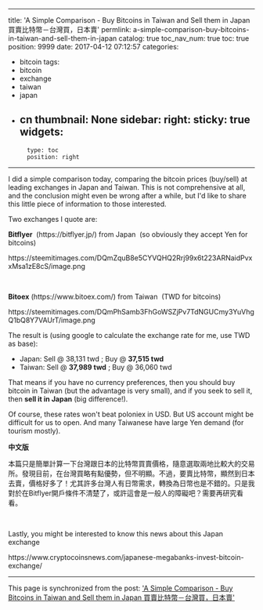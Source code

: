 
---
title: 'A Simple Comparison - Buy Bitcoins in Taiwan and Sell them in Japan  買賣比特幣－台灣買，日本賣'
permlink: a-simple-comparison-buy-bitcoins-in-taiwan-and-sell-them-in-japan
catalog: true
toc_nav_num: true
toc: true
position: 9999
date: 2017-04-12 07:12:57
categories:
- bitcoin
tags:
- bitcoin
- exchange
- taiwan
- japan
- cn
thumbnail: None
sidebar:
    right:
        sticky: true
widgets:
    -
        type: toc
        position: right
---


<html>
<p>I did a simple comparison today, comparing the bitcoin prices (buy/sell) at leading exchanges in Japan and Taiwan. This is not comprehensive at all, and the conclusion might even be wrong after a while, but I'd like to share this little piece of information to those interested.&nbsp;</p>
<p>Two exchanges I quote are:</p>
<p><strong>Bitflyer</strong> &nbsp;(https://bitflyer.jp/) from Japan &nbsp;(so obviously they accept Yen for bitcoins)</p>
<p>https://steemitimages.com/DQmZquB8e5CYVQHQ2Rrj99x6t223ARNaidPvxxMsa1zE8cS/image.png</p>
<p><br></p>
<p><strong>Bitoex</strong> (https://www.bitoex.com/) from Taiwan &nbsp;(TWD for bitcoins)</p>
<p>https://steemitimages.com/DQmPhSamb3FhGoWSZjPv7TdNGUCmy3YuVhgQ1bQ8Y7VAUrT/image.png</p>
<p>The result is (using google to calculate the exchange rate for me, use TWD as base):</p>
<ul>
  <li>Japan: Sell @ 38,131 twd ; Buy @ <strong>37,515 twd</strong></li>
  <li>Taiwan: Sell @ <strong>37,989 twd</strong> ; Buy @ 36,060 twd</li>
</ul>
<p>That means if you have no currency preferences, then you should buy bitcoin in Taiwan (but the advantage is very small), and if you seek to sell it, then <strong>sell it in Japan</strong> (big difference!).</p>
<p>Of course, these rates won't beat poloniex in USD. But US account might be difficult for us to open. And many Taiwanese have large Yen demand (for tourism mostly).&nbsp;</p>
<p><strong>中文版</strong></p>
<p>本篇只是簡單計算一下台灣跟日本的比特幣買賣價格，隨意選取兩地比較大的交易所。發現目前，在台灣買略有點優勢，但不明顯。不過，要賣比特幣，顯然到日本去賣，價格好多了！尤其許多台灣人有日幣需求，轉換為日幣也是不錯的。只是我對於在Bitflyer開戶條件不清楚了，或許這會是一般人的障礙吧？需要再研究看看。</p>
<p><br></p>
<p>Lastly, you might be interested to know this news about this Japan exchange</p>
<p>https://www.cryptocoinsnews.com/japanese-megabanks-invest-bitcoin-exchange/</p>
</html>

- - -

This page is synchronized from the post: ['A Simple Comparison - Buy Bitcoins in Taiwan and Sell them in Japan  買賣比特幣－台灣買，日本賣'](https://steemit.com/@deanliu/a-simple-comparison-buy-bitcoins-in-taiwan-and-sell-them-in-japan)
